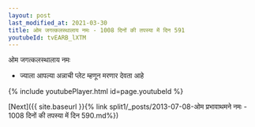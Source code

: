 ```yaml
---
layout: post
last_modified_at: 2021-03-30
title: ओम जगत्कलस्थालाय नमः - 1008 दिनों की तपस्या में दिन 591
youtubeId: tvEARB_lXTM
---
```

 
 
 ओम जगत्कलस्थालाय नमः  
 
 -  ज्याला आपल्या अन्नाची प्लेट म्हणून मरणार देवता आहे 
 
  
 
  
 
 
 
 
 
 


{% include youtubePlayer.html id=page.youtubeId %}
 
[Next]({{ site.baseurl }}{% link  split1/_posts/2013-07-08-ओम प्रभावाथमने नमः - 1008 दिनों की तपस्या में दिन 590.md%})
 
